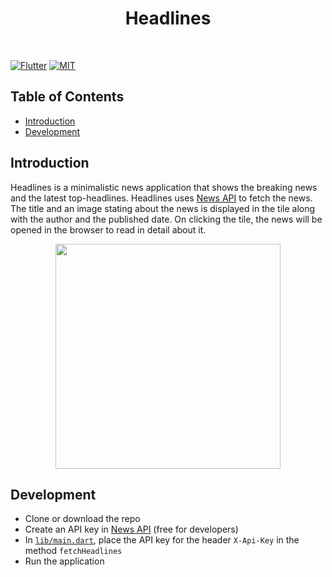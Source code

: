 <h1 align="center"> Headlines </h1><br>

[<img src="https://img.shields.io/badge/flutter-blue?style=flat&logo=flutter" alt="Flutter">](https://flutter.dev)
[<img src="https://img.shields.io/github/license/bhalahariharan/headlines" alt="MIT">](LICENSE)

## Table of Contents

- [Introduction](#introduction)
- [Development](#development)

## Introduction

Headlines is a minimalistic news application that shows the breaking news and the latest top-headlines. Headlines uses [News API](https://newsapi.org) to fetch the news. The title and an image stating about the news is displayed in the tile along with the author and the published date. On clicking the tile, the news will be opened in the browser to read in detail about it.

<p align="center">
  <img src="https://user-images.githubusercontent.com/25824784/63775247-8e867100-c8fc-11e9-98bf-8f97c3840a6a.png" width="360">
</p>

## Development

- Clone or download the repo
- Create an API key in [News API](https://newsapi.org) (free for developers)
- In [`lib/main.dart`](lib/main.dart), place the API key for the header `X-Api-Key` in the method `fetchHeadlines`
- Run the application
